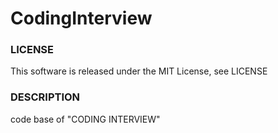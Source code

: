 # CodingInterview

### LICENSE
This software is released under the MIT License, see LICENSE

### DESCRIPTION
code base of "CODING INTERVIEW"
